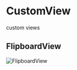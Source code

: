 # CustomView
custom views


## FlipboardView
![FlipboardView](https://github.com/wjjiang917/CustomView/blob/master/gif/flipboard.gif)